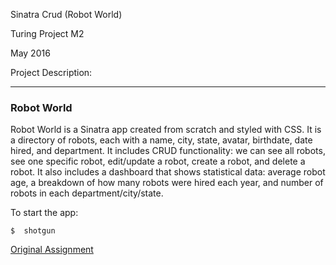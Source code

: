 Sinatra Crud (Robot World)

Turing Project M2

May 2016


Project Description:

----

### Robot World

Robot World is a Sinatra app created from scratch and styled with CSS. It is a directory of robots, each with a name, city, state, avatar, birthdate, date hired, and department. It includes CRUD functionality: we can see all robots, see one specific robot, edit/update a robot, create a robot, and delete a robot. It also includes a dashboard that shows statistical data: average robot age, a breakdown of how many robots were hired each year, and number of robots in each department/city/state.

To start the app:

```
$  shotgun
```

[Original Assignment](https://github.com/turingschool/lesson_plans/blob/master/ruby_02-web_applications_with_ruby/crud_sinatra.markdown)
